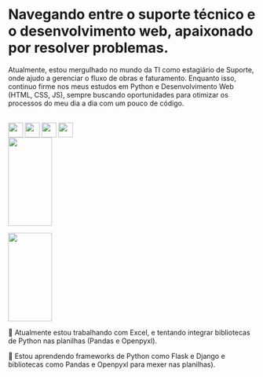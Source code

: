 # Navegando entre o suporte técnico e o desenvolvimento web, apaixonado por resolver problemas.
<p> Atualmente, estou mergulhado no mundo da TI como estagiário de Suporte, onde ajudo a gerenciar o fluxo de obras e faturamento. Enquanto isso, continuo firme nos meus estudos em Python e Desenvolvimento Web (HTML, CSS, JS), sempre buscando oportunidades para otimizar os processos do meu dia a dia com um pouco de código.</p>

<div style="display777: inline_block"><br>
  <img align="center" alt="" height="30" width"40" src="https://cdn.jsdelivr.net/gh/devicons/devicon@latest/icons/aarch64/aarch64-original.svg" />
  <img align="center" alt="" height="30" width"40" src="https://cdn.jsdelivr.net/gh/devicons/devicon@latest/icons/aarch64/aarch64-original.svg" />      
  <img align="center" alt="" height="30" width"40" src="https://cdn.jsdelivr.net/gh/devicons/devicon@latest/icons/aarch64/aarch64-original.svg" /> 
  <img align="center" alt="" height="30" width"40" src="https://cdn.jsdelivr.net/gh/devicons/devicon@latest/icons/aarch64/aarch64-original.svg" />       
</div>

<div>
  <img width="42%" height="180em" src="https://github-readme-stats.vercel.app/api?username=KaichCosta&show_icons=true&theme=dracula&include_all_commits=true&count_private=true"> </img>

  <img width="42%" height="180em" src="https://github-readme-stats.vercel.app/api/top-langs/?username=KaichCosta&layout=compact&langs_count=7&theme=dracula" ></img>
</div>

<div>
  <p>🔭 Atualmente estou trabalhando com Excel, e tentando integrar bibliotecas de Python nas planilhas (Pandas e Openpyxl).</p>

 <p>🌱 Estou aprendendo frameworks de Python como Flask e Django e bibliotecas como Pandas e Openpyxl para mexer nas planilhas). </p>
</div>
